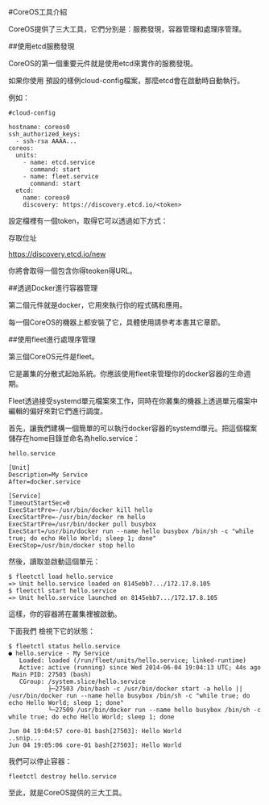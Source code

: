 #CoreOS工具介紹

CoreOS提供了三大工具，它們分別是：服務發現，容器管理和處理序管理。

##使用etcd服務發現

CoreOS的第一個重要元件就是使用etcd來實作的服務發現。

如果你使用 預設的樣例cloud-config檔案，那麼etcd會在啟動時自動執行。

例如：

```
#cloud-config

hostname: coreos0
ssh_authorized_keys:
  - ssh-rsa AAAA...
coreos:
  units:
    - name: etcd.service
      command: start
    - name: fleet.service
      command: start
  etcd:
    name: coreos0
    discovery: https://discovery.etcd.io/<token>
```

設定檔裡有一個token，取得它可以透過如下方式：

存取位址

https://discovery.etcd.io/new

你將會取得一個包含你得teoken得URL。

##透過Docker進行容器管理

第二個元件就是docker，它用來執行你的程式碼和應用。

每一個CoreOS的機器上都安裝了它，具體使用請參考本書其它章節。

##使用fleet進行處理序管理

第三個CoreOS元件是fleet。

它是叢集的分散式起始系統。你應該使用fleet來管理你的docker容器的生命週期。

Fleet透過接受systemd單元檔案來工作，同時在你叢集的機器上透過單元檔案中編輯的偏好來對它們進行調度。

首先，讓我們建構一個簡單的可以執行docker容器的systemd單元。把這個檔案儲存在home目錄並命名為hello.service：

```
hello.service

[Unit]
Description=My Service
After=docker.service

[Service]
TimeoutStartSec=0
ExecStartPre=-/usr/bin/docker kill hello
ExecStartPre=-/usr/bin/docker rm hello
ExecStartPre=/usr/bin/docker pull busybox
ExecStart=/usr/bin/docker run --name hello busybox /bin/sh -c "while true; do echo Hello World; sleep 1; done"
ExecStop=/usr/bin/docker stop hello
```

然後，讀取並啟動這個單元：

```
$ fleetctl load hello.service
=> Unit hello.service loaded on 8145ebb7.../172.17.8.105
$ fleetctl start hello.service
=> Unit hello.service launched on 8145ebb7.../172.17.8.105
```

這樣，你的容器將在叢集裡被啟動。

下面我們 檢視下它的狀態：

```
$ fleetctl status hello.service
● hello.service - My Service
   Loaded: loaded (/run/fleet/units/hello.service; linked-runtime)
   Active: active (running) since Wed 2014-06-04 19:04:13 UTC; 44s ago
 Main PID: 27503 (bash)
   CGroup: /system.slice/hello.service
           ├─27503 /bin/bash -c /usr/bin/docker start -a hello || /usr/bin/docker run --name hello busybox /bin/sh -c "while true; do echo Hello World; sleep 1; done"
           └─27509 /usr/bin/docker run --name hello busybox /bin/sh -c while true; do echo Hello World; sleep 1; done

Jun 04 19:04:57 core-01 bash[27503]: Hello World
..snip...
Jun 04 19:05:06 core-01 bash[27503]: Hello World
```

我們可以停止容器：

```
fleetctl destroy hello.service
```

至此，就是CoreOS提供的三大工具。
